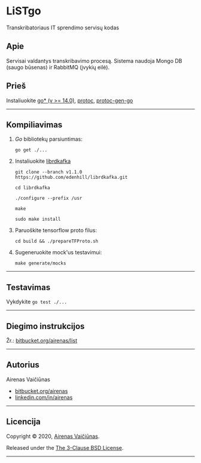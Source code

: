 
# LiSTgo

Transkribatoriaus IT sprendimo servisų kodas

## Apie

Servisai valdantys transkribavimo procesą. Sistema naudoja Mongo DB (saugo būsenas) ir RabbitMQ (įvykių eilė).

## Prieš

Instaliuokite [go* (v >= 14.0)](https://golang.org/), [protoc](https://grpc.io/docs/protoc-installation/), [protoc-gen-go](https://grpc.io/docs/languages/go/quickstart/)

---

## Kompiliavimas

1. *Go* bibliotekų parsiuntimas:

    `go get ./...`

1. Instaliuokite [librdkafka](https://github.com/confluentinc/confluent-kafka-go)

    `git clone --branch v1.1.0 https://github.com/edenhill/librdkafka.git`

    `cd librdkafka`

    `./configure --prefix /usr`

    `make`

    `sudo make install`

1. Paruoškite tensorflow proto filus:

    `cd build && ./prepareTFProto.sh`

1. Sugeneruokite mock'us testavimui:

    `make generate/mocks`

---

## Testavimas

Vykdykite `go test ./...`

---

## Diegimo instrukcijos

Žr.: [bitbucket.org/airenas/list](https://bitbucket.org/airenas/list)

---

## Autorius

Airenas Vaičiūnas

- [bitbucket.org/airenas](https://bitbucket.org/airenas)
- [linkedin.com/in/airenas](https://www.linkedin.com/in/airenas/)

---

## Licencija

Copyright © 2020, [Airenas Vaičiūnas](https://bitbucket.org/airenas).

Released under the [The 3-Clause BSD License](LICENSE).

---

